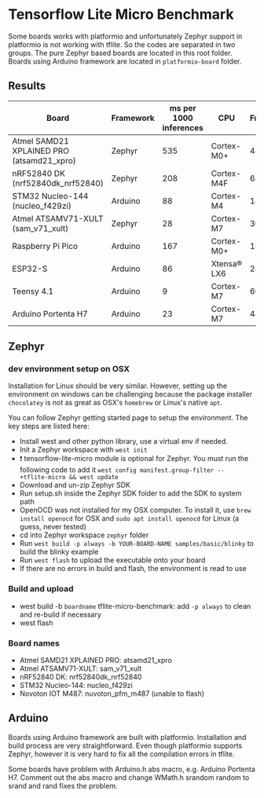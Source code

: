 
# Tensorflow Lite Micro Benchmark 

Some boards works with platformio and unfortunately Zephyr support in platformio is not working with tflite. So the codes are separated in two groups. The pure Zephyr based boards are located in this root folder. Boards using Arduino framework are located in `platformio-board` folder. 


## Results

| Board                                     | Framework | ms per 1000 inferences | CPU         | Frequency | Power |
|-------------------------------------------|-----------|------------------------|-------------|-----------|-------|
| Atmel SAMD21 XPLAINED PRO (atsamd21_xpro) | Zephyr    | 535                    | Cortex-M0+  | 48        | 0.69  |
| nRF52840 DK (nrf52840dk_nrf52840)         | Zephyr    | 208                    | Cortex-M4F  | 64        | 0.13  |
| STM32 Nucleo-144 (nucleo_f429zi)          | Arduino   | 88                     | Cortex-M4   | 180       | 0.79  |
| Atmel ATSAMV71-XULT (sam_v71_xult)        | Zephyr    | 28                     | Cortex-M7   | 300       | 1.21  |
| Raspberry Pi Pico                         | Arduino   | 167                    | Cortex-M0+  | 133       | 0.13  |
| ESP32-S                                   | Arduino   | 86                     | Xtensa® LX6 | 240       | 0.39  |
| Teensy 4.1                                | Arduino   | 9                      | Cortex-M7   | 600       | 0.52  |
| Arduino Portenta H7                       | Arduino   | 23                     | Cortex-M7   | 480       | 1.03  |



## Zephyr
### dev environment setup on OSX

Installation for Linux should be very similar. However, setting up the environment on windows can be challenging because the package installer `chocolatey` is not as great as OSX's `homebrew` or Linux's native `apt`.

You can follow Zephyr getting started page to setup the environment. The key steps are listed here:

- Install west and other python library, use a virtual env if needed.
- Init a Zephyr workspace with `west init`
- :exclamation: tensorflow-lite-micro module is optional for Zephyr. You must run the following code to add it
  `west config manifest.group-filter -- +tflite-micro && west update`
- Download and un-zip Zephyr SDK
- Run setup.sh inside the Zephyr SDK folder to add the SDK to system path
- OpenOCD was not installed for my OSX computer. To install it, use `brew install openocd` for OSX and `sudo apt install openocd` for Linux (a guess, never tested)
- cd into Zephyr workspace `zephyr` folder
- Run `west build -p always -b YOUR-BOARD-NAME samples/basic/blinky` to build the blinky example
- Run `west flash` to upload the executable onto your board
- If there are no errors in build and flash, the environment is read to use


### Build and upload
- west build -b `boardname` tflite-micro-benchmark: add `-p always` to clean and re-build if necessary
- west flash

### Board names
- Atmel SAMD21 XPLAINED PRO: atsamd21_xpro
- Atmel ATSAMV71-XULT: sam_v71_xult
- nRF52840 DK: nrf52840dk_nrf52840
- STM32 Nucleo-144: nucleo_f429zi
- Novoton IOT M487: nuvoton_pfm_m487 (unable to flash)


## Arduino 

Boards using Arduino framework are built with platformio. Installation and build process are very straightforward. Even though platformio supports Zephyr, however it is very hard to fix all the compilation errors in tflite. 

Some boards have problem with Arduino.h abs macro, e.g. Arduino Portenta H7. Comment out the abs macro and change WMath.h srandom random to srand and rand fixes the problem.
